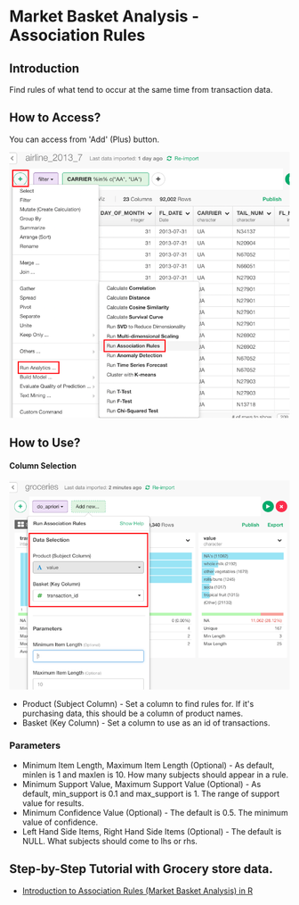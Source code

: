 # Market Basket Analysis - Association Rules

## Introduction

Find rules of what tend to occur at the same time from transaction data.

## How to Access?

You can access from 'Add' (Plus) button.

![](images/arules_add.png)

## How to Use?

#### Column Selection

![](images/arules_dialog.png)

* Product (Subject Column) - Set a column to find rules for. If it's purchasing data, this should be a column of product names.
* Basket (Key Column) - Set a column to use as an id of transactions.

### Parameters

* Minimum Item Length, Maximum Item Length (Optional) - As default, minlen is 1 and maxlen is 10. How many subjects should appear in a rule.
* Minimum Support Value, Maximum Support Value (Optional) - As default, min_support is 0.1 and max_support is 1. The range of support value for results.
* Minimum Confidence Value (Optional) - The default is 0.5. The minimum value of confidence.
* Left Hand Side Items, Right Hand Side Items (Optional) - The default is NULL. What subjects should come to lhs or rhs.

## Step-by-Step Tutorial with Grocery store data.

* [Introduction to Association Rules (Market Basket Analysis) in R](https://blog.exploratory.io/introduction-to-association-rules-market-basket-analysis-in-r-7a0dd900a3e0)
